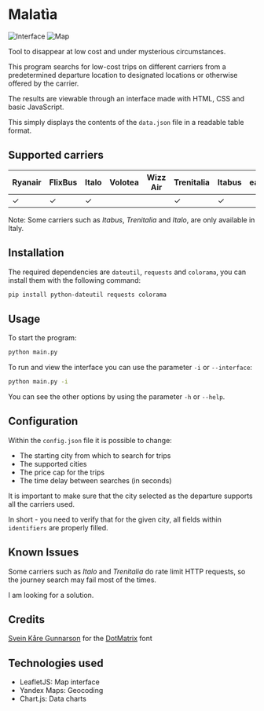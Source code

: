 # Malatìa
![Interface](https://i.imgur.com/FtfGzuL.png)
![Map](https://i.imgur.com/H9J8M9f.png)

Tool to disappear at low cost and under mysterious circumstances.

This program searchs for low-cost trips on different carriers from a predetermined departure location to designated locations or otherwise offered by the carrier.

The results are viewable through an interface made with HTML, CSS and basic JavaScript. 

This simply displays the contents of the `data.json` file in a readable table format.

## Supported carriers
| Ryanair            | FlixBus            | Italo | Volotea | Wizz Air | Trenitalia | Itabus | easyJet |
|--------------------|--------------------|-------|---------|----------|------------|--------|------|
| ✓ | ✓ | ✓ |         |          | ✓ | ✓ | | |

Note: Some carriers such as _Itabus_, _Trenitalia_ and _Italo_, are only available in Italy.

## Installation
The required dependencies are `dateutil`, `requests` and `colorama`, you can install them with the following command:
```bash
pip install python-dateutil requests colorama
```

## Usage
To start the program:
```bash
python main.py
````

To run and view the interface you can use the parameter `-i` or `--interface`:
```bash
python main.py -i
````

You can see the other options by using the parameter `-h` or `--help`.

## Configuration
Within the `config.json` file it is possible to change:
- The starting city from which to search for trips
- The supported cities
- The price cap for the trips
- The time delay between searches (in seconds)

It is important to make sure that the city selected as the departure supports all the carriers used. 

In short - you need to verify that for the given city, all fields within `identifiers` are properly filled.

## Known Issues
Some carriers such as _Italo_ and _Trenitalia_ do rate limit HTTP requests, so the journey search may fail most of the times. 

I am looking for a solution.

## Credits
[Svein Kåre Gunnarson](https://dionaea.com/) for the [DotMatrix](https://www.dafont.com/dot-matrix.font) font

## Technologies used
- LeafletJS: Map interface
- Yandex Maps: Geocoding
- Chart.js: Data charts
